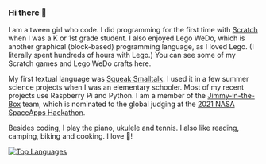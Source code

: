 ### Hi there 👋

I am a tween girl who code. I did programming for the first time with [Scratch](https://scratch.mit.edu/users/hssboston/) when I was a K or 1st grade student. I also enjoyed Lego WeDo, which is another graphical (block-based) programming language, as I loved Lego. (I literally spent hundreds of hours with Lego.) You can see some of my Scratch games and Lego WeDo crafts here. 

My first textual language was [Squeak Smalltalk](https://squeak.org/). I used it in a few summer science projects when I was an elementary schooler. Most of my recent projects use Raspberry Pi and Python. I am a member of the [Jimmy-in-the-Box](https://github.com/HSSBoston/jimmy-in-the-box) team, which is nominated to the global judging at the [2021 NASA SpaceApps Hackathon](https://2021.spaceappschallenge.org/). 

Besides coding, I play the piano, ukulele and tennis. I also like reading, camping, biking and cooking. I love :panda_face:! 

[![Top Languages](https://github-readme-stats.vercel.app/api/top-langs/?username=hssboston&layout=compact)](https://github.com/hssboston)


<!--
**HSSBoston/hssboston** is a ✨ _special_ ✨ repository because its `README.md` (this file) appears on your GitHub profile.

Here are some ideas to get you started:

- 🔭 I’m currently working on ...
- 🌱 I’m currently learning ...
- 👯 I’m looking to collaborate on ...
- 🤔 I’m looking for help with ...
- 💬 Ask me about ...
- 📫 How to reach me: ...
- 😄 Pronouns: ...
- ⚡ Fun fact: ...
-->
